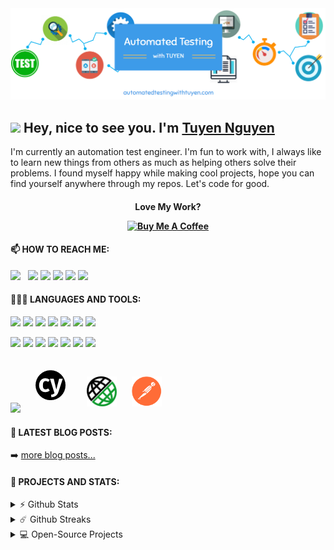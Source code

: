 <img src="https://github.com/trongtuyen96/trongtuyen96/blob/7edff36e2fdebfd0c6d5042776f55a42dce980fe/images/ATWT_background.PNG" href="https://www.automatedtestingwithtuyen.com"/>

<h2><img src="https://emojis.slackmojis.com/emojis/images/1531849430/4246/blob-sunglasses.gif?1531849430" width="30"/> Hey, nice to see you. I'm <a href="https://www.automatedtestingwithtuyen.com">Tuyen Nguyen</a></h2>

<p>I'm currently an automation test engineer. I'm fun to work with, I always like to learn new things from others as much as helping others solve their problems. I found myself happy while making cool projects, hope you can find yourself anywhere through my repos. Let's code for good.
</p>

<h4 align="center">
  <p>Love My Work?</p>
  <a href="https://buymeacoffee.com/trongtuyen96" target="_blank"><img src="https://cdn.buymeacoffee.com/buttons/v2/default-yellow.png" alt="Buy Me A Coffee" width="150" ></a>
</h4>

#### 📫 HOW TO REACH ME:

<img src="https://img.icons8.com/color/48/000000/internet.png" width="40" href="https://www.automatedtestingwithtuyen.com/"/> &nbsp;
<img src="https://github.com/sciencepal/sciencepal/blob/master/assets/discord-round.svg" width="40" href="https://discord.gg/trongtuyen96"/>
<img src="https://img.icons8.com/color/48/000000/linkedin.png" width="40" href="https://www.linkedin.com/in/trongtuyen96"/>
<img src="https://img.icons8.com/color/48/000000/facebook-new.png" width="40" href="https://www.facebook.com/tuyen.trong.3"/>
<img src="https://img.icons8.com/fluent/48/000000/instagram-new.png" width="40" href="https://www.instagram.com/trongtuyen96"/>
<img src="https://img.icons8.com/color/48/000000/gmail.png" width="40" href="mailto:trongtuyen96e@gmail.com"/>
  
#### 👨🏻‍💻 LANGUAGES AND TOOLS:
<code><img src="https://img.icons8.com/color/48/000000/c-plus-plus-logo"></code>
<code><img src="https://img.icons8.com/color/48/000000/java-coffee-cup-logo"></code>
<code><img src="https://img.icons8.com/color/48/000000/javascript"></code>
<code><img src="https://img.icons8.com/color/48/000000/kotlin"></code>
<code><img src="https://img.icons8.com/color/48/000000/python"></code>
<code><img src="https://img.icons8.com/color/48/000000/html-5"></code>
<code><img src="https://img.icons8.com/color/48/000000/css3"></code>

<code><img src="https://img.icons8.com/color/48/000000/visual-studio-code-2019"></code>
<code><img src="https://img.icons8.com/color/48/000000/intellij-idea"></code>
<code><img src="https://img.icons8.com/color/48/000000/git"></code>
<code><img src="https://img.icons8.com/color/48/000000/bitbucket"></code>
<code><img src="https://img.icons8.com/color/48/000000/microsoft-sql-server"></code>
<code><img src="https://img.icons8.com/color/48/000000/mongodb"></code>
<code><img src="https://img.icons8.com/color/48/000000/nodejs"></code>

<code><img src="https://img.icons8.com/color/48/000000/selenium"></code>
<code><img height="48" style="padding: 20px"  src="https://github.com/trongtuyen96/trongtuyen96/blob/8f475bacd3519dc8ffd1d0469195bbc79c4db24e/images/cypress-io.png"></code>
<code><img height="48" style="padding: 10px" src="https://github.com/trongtuyen96/trongtuyen96/blob/8f475bacd3519dc8ffd1d0469195bbc79c4db24e/images/rest-assured.png"></code>
<code><img height="48" style="padding: 10px"  src="https://github.com/trongtuyen96/trongtuyen96/blob/8f475bacd3519dc8ffd1d0469195bbc79c4db24e/images/postman.png"></code>

#### 📕 LATEST BLOG POSTS:

<!-- BLOG-POST-LIST:START -->
<!-- BLOG-POST-LIST:END -->

➡️ [more blog posts...](https://automatedtestingwithtuyen.com)

#### 🚀 PROJECTS AND STATS:

<details>	
  <summary>⚡ Github Stats</summary>
  <br>
  <img src="https://github-readme-stats.vercel.app/api?username=trongtuyen96&show_icons=true&count_private=true&include_all_commits=true&hide=issues" alt="trongtuyen96" align="right" />
  <img src="https://github-readme-stats.vercel.app/api/top-langs/?username=trongtuyen96"/>
</details>

<details>	
  <summary>☄️ Github Streaks</summary>
  <br>
  <img src="https://github-readme-streak-stats.herokuapp.com/?user=trongtuyen96&hide_border=true" />
</details>

<details>	
  <summary>💻 Open-Source Projects</summary>
  <br>
  <img src="https://github-readme-stats.vercel.app/api/pin/?username=trongtuyen96&repo=cypress-framework-bdd" href="https://github.com/trongtuyen96/cypress-framework-bdd" />
  <img src="https://github-readme-stats.vercel.app/api/pin/?username=trongtuyen96&repo=automation-test-framework-api-lite" href="https://github.com/trongtuyen96/automation-test-framework-api-lite" />
  <img src="https://github-readme-stats.vercel.app/api/pin/?username=trongtuyen96&repo=CarMap" href="https://github.com/trongtuyen96/CarMap" />
  <img src="https://github-readme-stats.vercel.app/api/pin/?username=trongtuyen96&repo=funny-piano" href="https://github.com/trongtuyen96/funny-piano" />
  <img src="https://github-readme-stats.vercel.app/api/pin/?username=trongtuyen96&repo=movie-rating" href="https://github.com/trongtuyen96/movie-rating" />
  <img src="https://github-readme-stats.vercel.app/api/pin/?username=trongtuyen96&repo=sliding-puzzle" href="https://github.com/trongtuyen96/sliding-puzzle" />
  <img src="https://github-readme-stats.vercel.app/api/pin/?username=trongtuyen96&repo=cook-recipe" href="https://github.com/trongtuyen96/cook-recipe" />
</details>
